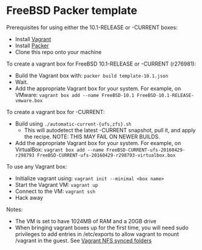 # FreeBSD Packer template

Prerequisites for using either the 10.1-RELEASE or -CURRENT boxes:

 * Install [Vagrant](https://www.vagrantup.com)
 * Install [Packer](https://www.packer.io/)
 * Clone this repo onto your machine

To create a vagrant box for FreeBSD 10.1-RELEASE or -CURRENT (r276981):

 * Build the Vagrant box with: `packer build template-10.1.json`
 * Wait.
 * Add the appropriate Vagrant box for your system.  For example, on VMware:
   `vagrant box add --name FreeBSD-10.1 FreeBSD-10.1-RELEASE-vmware.box`

To create a vagrant box for -CURRENT:

 * Build using `./automatic-current-{ufs,zfs}.sh`
   * This will autodetect the latest -CURRENT snapshot, pull it, and apply
     the recipe.  NOTE: THIS MAY FAIL ON NEWER BUILDS.
 * Add the appropriate Vagrant box for your system.  For example, on VirtualBox:
   `vagrant box add --name FreeBSD-CURRENT-ufs-20160429-r298793 FreeBSD-CURRENT-ufs-20160429-r298793-virtualbox.box`

To use any Vagrant box:

 * Initialize vagrant using: `vagrant init --minimal <box name>`
 * Start the Vagrant VM: `vagrant up`
 * Connect to the VM: `vagrant ssh`
 * Hack away

Notes:

 * The VM is set to have 1024MB of RAM and a 20GB drive
 * When bringing vagrant boxes up for the first time, you will
   need sudo privileges to add entries in /etc/exports to allow
   vagrant to mount /vagrant in the guest.  See 
   [Vagrant NFS synced folders](https://docs.vagrantup.com/v2/synced-folders/nfs.html)
